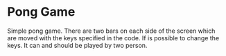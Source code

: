 <h1>Pong Game</h1>

<p>Simple pong game. There are two bars on each side of the screen which are moved with the keys specified in the code. If is possible to change the keys. It can and should be played by two person.</p>